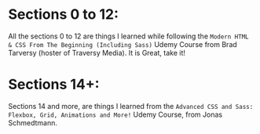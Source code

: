 # Sections 0 to 12:

All the sections 0 to 12 are things I learned while following the `Modern HTML & CSS From The Beginning (Including Sass)` Udemy Course from Brad Tarversy (hoster of Traversy Media). It is Great, take it!

# Sections 14+:

Sections 14 and more, are things I learned from the `Advanced CSS and Sass: Flexbox, Grid, Animations and More!` Udemy Course, from Jonas Schmedtmann.
